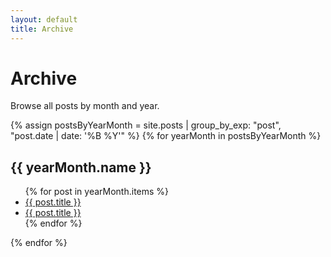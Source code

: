 ```yaml
---
layout: default
title: Archive
---
```


# Archive

Browse all posts by month and year.

{% assign postsByYearMonth = site.posts | group_by_exp: "post", "post.date | date: '%B %Y'" %}
{% for yearMonth in postsByYearMonth %}
  <h2>{{ yearMonth.name }}</h2>
  <ul>
    {% for post in yearMonth.items %}
      <!-- Add "{{ site.baseurl }}" -->
      <li><a href="{{ site.baseurl }}{{ post.url }}">{{ post.title }}</a></li>
      <li><a href="{{ post.url }}">{{ post.title }}</a></li>
    {% endfor %}
  </ul>
{% endfor %}
